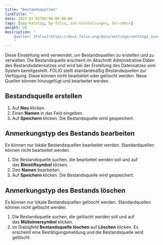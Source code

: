 ```yaml
---
title: "Bestandsquellen"
linkTitle: ""
date: 2023-02-01T00:00:00-00:00
tags: [app-katalog, by-folio, cat-einstellungen, for-admin]
weight: 20
Description: "
    Quellen: [Folio](https://docs.folio.org/docs/settings/settings_inventory/settings_inventory/#settings--inventory--holdings-sources) <!-- & [GBV](https://info.gebev.de/display/FOLIOGBVEXTERN/Einstellungen+(Katalog):+Bestandsquellen) -->
    "
---
```


Diese Einstellung wird verwendet, um Bestandsquellen zu erstellen und zu verwalten. Die Bestandsquelle erscheint im Abschnitt Administrative Daten des Bestandsdatensatzes und wird bei der Erstellung des Datensatzes vom System bereitgestellt. FOLIO stellt standardmäßig Bestandsquellen zur Verfügung. Diese können nicht bearbeitet oder gelöscht werden. Neue Quellen können hinzugefügt und bearbeitet werden.

## Bestandsquelle erstellen

1.  Auf **Neu** klicken.
2.  Einen **Namen** in das Feld eingeben.
3.  Auf **Speichern** klicken. Die Bestandsquelle wird gespeichert.

## Anmerkungstyp des Bestands bearbeiten

Es können nur lokale Bestandsquellen bearbeitet werden. Standardquellen können nicht bearbeitet werden.

1.  Die Bestandsquelle suchen, die bearbeitet werden soll und auf das **Bleistiftsymbol** klicken.
2.  Den **Namen** bearbeiten.
3.  Auf **Speichern** klicken. Die Bestandsquelle wird gespeichert.

## Anmerkungstyp des Bestands löschen

Es können nur lokale Bestandsquellen gelöscht werden. Standardquellen können nicht gelöscht werden.

1.  Die Bestandsquelle suchen, die gelöscht werden soll und auf das **Mülleimersymbol** klicken.
2.  Im Dialogfeld **Bestandsquelle löschen** auf **Löschen** klicken. Es erscheint eine Bestätigungsmeldung und die Bestandsquelle wird gelöscht.
